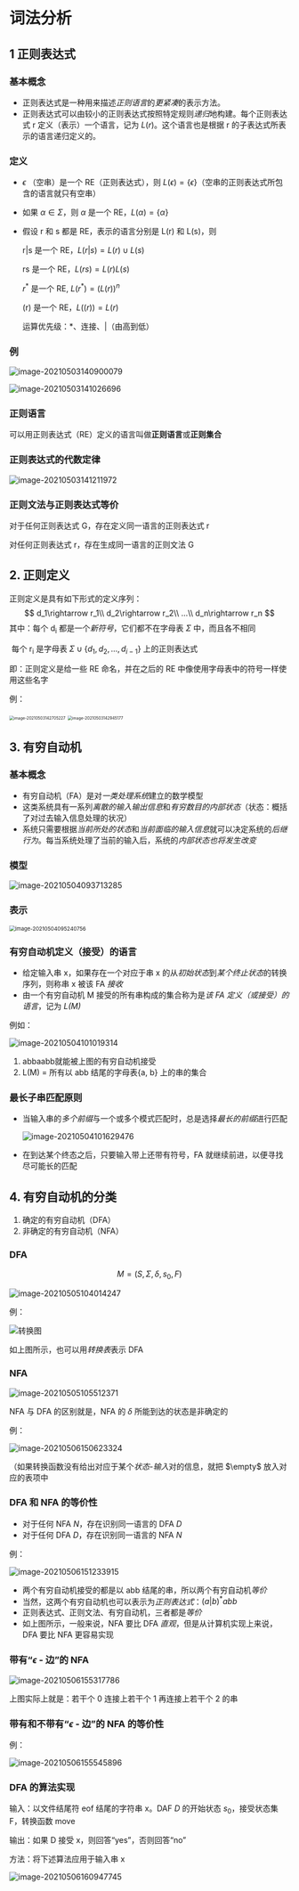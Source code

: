 # 词法分析

## 1 正则表达式

### 基本概念

- 正则表达式是一种用来描述*正则语言*的*更紧凑*的表示方法。
- 正则表达式可以由较小的正则表达式按照特定规则*递归*地构建。每个正则表达式 r 定义（表示）一个语言，记为 $L(r)$。这个语言也是根据 r 的子表达式所表示的语言递归定义的。

### 定义

- $\epsilon$ （空串）是一个 RE（正则表达式），则 $L(\epsilon)=\{\epsilon\}$（空串的正则表达式所包含的语言就只有空串）

- 如果 $\alpha \in\Sigma$，则 $\alpha$ 是一个 RE，$L(\alpha)=\{\alpha\}$

- 假设 r 和 s 都是 RE，表示的语言分别是 L(r) 和 L(s)，则

  r|s 是一个 RE，$L(r|s)=L(r)\cup L(s)$

  rs 是一个 RE，$L(rs)=L(r)L(s)$

  $r^{*}$ 是一个 RE, $L\left(r^{*}\right)=(L(r))^{n}$
  
  (r) 是一个 RE，$L((r))=L(r)$
  
  运算优先级：*、连接、|（由高到低）

### 例

![image-20210503140900079](doc/image-20210503140900079.png)

![image-20210503141026696](doc/image-20210503141026696.png)

### 正则语言

可以用正则表达式（RE）定义的语言叫做**正则语言**或**正则集合**

### 正则表达式的代数定律

![image-20210503141211972](doc/image-20210503141211972.png)

### 正则文法与正则表达式等价

对于任何正则表达式 G，存在定义同一语言的正则表达式 r

对任何正则表达式 r，存在生成同一语言的正则文法 G

## 2. 正则定义

正则定义是具有如下形式的定义序列：
$$
d_1\rightarrow r_1\\
d_2\rightarrow r_2\\
...\\
d_n\rightarrow r_n
$$
其中：每个 d<sub>i</sub> 都是一个*新符号*，它们都不在字母表 $\Sigma$ 中，而且各不相同

​          每个 r<sub>i</sub> 是字母表 $\Sigma \cup\{d_1,d_2,...,d_{i-1}\}$ 上的正则表达式 

即：正则定义是给一些 RE 命名，并在之后的 RE 中像使用字母表中的符号一样使用这些名字

例：

<img src="doc/image-20210503142705227.png" alt="image-20210503142705227" style="zoom:50%;" /> 

<img src="../../../Users/Bencyq/AppData/Roaming/Typora/typora-user-images/image-20210503142945177.png" alt="image-20210503142945177" style="zoom:50%;" /> 

## 3. 有穷自动机

### 基本概念

- 有穷自动机（FA）是对*一类处理系统*建立的数学模型
- 这类系统具有一系列*离散的输入输出信息*和*有穷数目的内部状态*（状态：概括了对过去输入信息处理的状况）
- 系统只需要根据*当前所处的状态*和*当前面临的输入信息*就可以决定系统的*后继行为*。每当系统处理了当前的输入后，系统的*内部状态也将发生改变*

### 模型

![image-20210504093713285](doc/s)

### 表示

<img src="doc/image-20210504095240756.png" alt="image-20210504095240756" style="zoom:67%;" />

### 有穷自动机定义（接受）的语言

- 给定输入串 x，如果存在一个对应于串 x 的从*初始状态*到*某个终止状态*的转换序列，则称串 x 被该 FA *接收*
- 由一个有穷自动机 M 接受的所有串构成的集合称为是*该 FA 定义（或接受）的语言*，记为 *L(M)*

例如：

![image-20210504101019314](doc/image-20210504101019314.png)

1. abbaabb就能被上图的有穷自动机接受
2. L(M) = 所有以 abb 结尾的字母表{a, b} 上的串的集合

### 最长子串匹配原则

- 当输入串的*多个前缀*与一个或多个模式匹配时，总是选择*最长的前缀*进行匹配

  ![image-20210504101629476](doc/image-20210504101629476.png) 

- 在到达某个终态之后，只要输入带上还带有符号，FA 就继续前进，以便寻找尽可能长的匹配

## 4. 有穷自动机的分类

1. 确定的有穷自动机（DFA）
2. 非确定的有穷自动机（NFA）

### DFA

$$
M=\left(S, \Sigma, \delta, s_{0}, F\right)
$$

![image-20210505104014247](doc/image-20210505104014247.png)

例：

![转换图](doc/image-20210505104758036.png)

如上图所示，也可以用*转换表*表示 DFA

### NFA

![image-20210505105512371](doc/image-20210505105512371.png)

NFA 与 DFA 的区别就是，NFA 的 $\delta$ 所能到达的状态是非确定的

例：

![image-20210506150623324](doc/image-20210506150623324.png)

（如果转换函数没有给出对应于某个*状态-输入*对的信息，就把 $\empty$ 放入对应的表项中

### DFA 和 NFA 的等价性

- 对于任何 NFA *N*，存在识别同一语言的 DFA *D*
- 对于任何 DFA *D*，存在识别同一语言的 NFA *N*

例：

![image-20210506151233915](doc/image-20210506151233915.png)

- 两个有穷自动机接受的都是以 abb 结尾的串，所以两个有穷自动机*等价*
- 当然，这两个有穷自动机也可以表示为*正则表达式*：$(a|b)^*abb$ 
- 正则表达式、正则文法、有穷自动机，三者都是*等价*
- 如上图所示，一般来说，NFA 要比 DFA *直观*，但是从计算机实现上来说， DFA 要比 NFA 更容易实现

### 带有“$\epsilon$ - 边”的 NFA

![image-20210506155317786](doc/image-20210506155317786.png)

上图实际上就是：若干个 0 连接上若干个 1 再连接上若干个 2 的串

### 带有和不带有“$\epsilon$ - 边”的 NFA 的等价性 

例：

![image-20210506155545896](doc/image-20210506155545896.png)

### DFA 的算法实现

输入：以文件结尾符 eof 结尾的字符串 x。DAF *D* 的开始状态 $s_0$，接受状态集 F，转换函数 move

输出：如果 D 接受 x，则回答“yes”，否则回答“no”

方法：将下述算法应用于输入串 x

![image-20210506160947745](doc/image-20210506160947745.png)